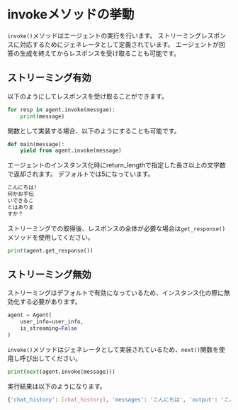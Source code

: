 # invokeメソッドの挙動

`invoke()`メソッドはエージェントの実行を行います。
ストリーミングレスポンスに対応するためにジェネレータとして定義されています。
エージェントが回答の生成を終えてからレスポンスを受け取ることも可能です。

## ストリーミング有効

以下のようにしてレスポンスを受け取ることができます。

```python
for resp in agent.invoke(messgae):
    print(message)
```

関数として実装する場合、以下のようにすることも可能です。

```python
def main(message):
    yield from agent.invoke(message)
```

エージェントのインスタンス化時にreturn_lengthで指定した長さ以上の文字数で返却されます。
デフォルトでは5になっています。

```bash
こんにちは!
何かお手伝
いできるこ
とはありま
すか？
```

ストリーミングでの取得後、レスポンスの全体が必要な場合は`get_response()`メソッドを使用してください。

```python
print(agent.get_response())
```

## ストリーミング無効

ストリーミングはデフォルトで有効になっているため、インスタンス化の際に無効化する必要があります。

```python
agent = Agent(
    user_info=user_info,
    is_streaming=False
)
```

`invoke()`メソッドはジェネレータとして実装されているため、`next()`関数を使用し呼び出してください。

```python
print(next(agent.invoke(message)))
```

実行結果は以下のようになります。

```bash
{'chat_history': [chat_history], 'messages': 'こんにちは', 'output': 'こんにちは!何かお手伝いできることはありますか？'}
```

